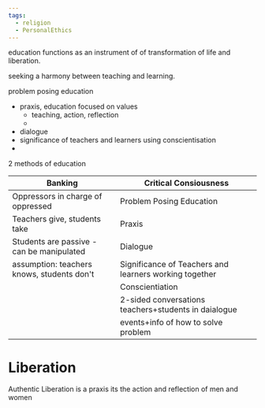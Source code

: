 ```yaml
---
tags:
  - religion
  - PersonalEthics
---
```



education functions as an instrument of of transformation of life and liberation.

seeking a harmony between teaching and learning.

problem posing education
- praxis, education focused on values
	- teaching, action, reflection
	- 
- dialogue
- significance of teachers and learners using conscientisation
- 

2 methods of education

| Banking                                    | Critical Consiousness                                  |
| ------------------------------------------ | ------------------------------------------------------ |
| Oppressors in charge of oppressed          | Problem Posing Education                               |
| Teachers give, students take               | Praxis                                                 |
| Students are passive - can be manipulated  | Dialogue                                               |
| assumption: teachers knows, students don't | Significance of Teachers and learners working together |
|                                            | Conscientiation                                        |
|                                            | 2-sided conversations teachers+students in daialogue   |
|                                            | events+info of how to solve problem                    | 


# Liberation

Authentic Liberation is a praxis
its the action and reflection of men and women 

